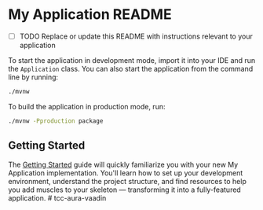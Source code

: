 # My Application README

- [ ] TODO Replace or update this README with instructions relevant to your application

To start the application in development mode, import it into your IDE and run the `Application` class. 
You can also start the application from the command line by running: 

```bash
./mvnw
```

To build the application in production mode, run:

```bash
./mvnw -Pproduction package
```

## Getting Started

The [Getting Started](https://vaadin.com/docs/latest/getting-started) guide will quickly familiarize you with your new
My Application implementation. You'll learn how to set up your development environment, understand the project 
structure, and find resources to help you add muscles to your skeleton — transforming it into a fully-featured 
application.
#   t c c - a u r a - v a a d i n  
 